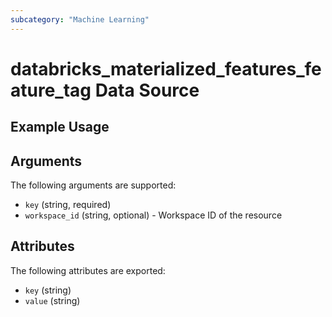 ```yaml
---
subcategory: "Machine Learning"
---
```

# databricks_materialized_features_feature_tag Data Source


## Example Usage


## Arguments
The following arguments are supported:
* `key` (string, required)
* `workspace_id` (string, optional) - Workspace ID of the resource

## Attributes
The following attributes are exported:
* `key` (string)
* `value` (string)